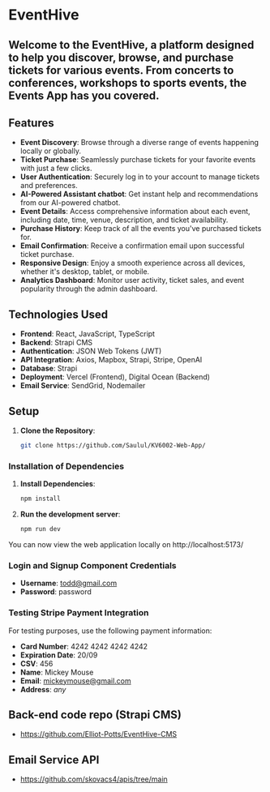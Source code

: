 # EventHive

## Welcome to the EventHive, a platform designed to help you discover, browse, and purchase tickets for various events. From concerts to conferences, workshops to sports events, the Events App has you covered.

## Features

- **Event Discovery**: Browse through a diverse range of events happening locally or globally.
- **Ticket Purchase**: Seamlessly purchase tickets for your favorite events with just a few clicks.
- **User Authentication**: Securely log in to your account to manage tickets and preferences.
- **AI-Powered Assistant chatbot**: Get instant help and recommendations from our AI-powered chatbot.
- **Event Details**: Access comprehensive information about each event, including date, time, venue, description, and ticket availability.
- **Purchase History**: Keep track of all the events you've purchased tickets for.
- **Email Confirmation**: Receive a confirmation email upon successful ticket purchase.
- **Responsive Design**: Enjoy a smooth experience across all devices, whether it's desktop, tablet, or mobile.
- **Analytics Dashboard**: Monitor user activity, ticket sales, and event popularity through the admin dashboard.

## Technologies Used

- **Frontend**: React, JavaScript, TypeScript
- **Backend**: Strapi CMS
- **Authentication**: JSON Web Tokens (JWT)
- **API Integration**: Axios, Mapbox, Strapi, Stripe, OpenAI
- **Database**: Strapi
- **Deployment**: Vercel (Frontend), Digital Ocean (Backend)
- **Email Service**: SendGrid, Nodemailer

## Setup

1. **Clone the Repository**:
   ```bash
   git clone https://github.com/Saulul/KV6002-Web-App/
   
### Installation of Dependencies
1. **Install Dependencies**:
   ```bash
   npm install

2. **Run the development server**:
   ```bash
   npm run dev
You can now view the web application locally on http://localhost:5173/

### Login and Signup Component Credentials
- **Username**: todd@gmail.com
- **Password**: password

### Testing Stripe Payment Integration
For testing purposes, use the following payment information:
- **Card Number**: 4242 4242 4242 4242
- **Expiration Date**: 20/09
- **CSV**: 456
- **Name**: Mickey Mouse
- **Email**: mickeymouse@gmail.com
- **Address**: *any*

## Back-end code repo (Strapi CMS)
- https://github.com/Elliot-Potts/EventHive-CMS

## Email Service API
- https://github.com/skovacs4/apis/tree/main